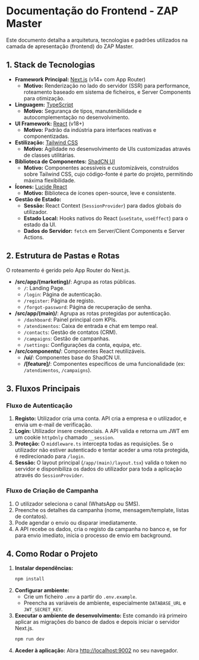 # Documentação do Frontend - ZAP Master

Este documento detalha a arquitetura, tecnologias e padrões utilizados na camada de apresentação (frontend) do ZAP Master.

## 1. Stack de Tecnologias

- **Framework Principal:** [Next.js](https://nextjs.org/) (v14+ com App Router)
  - **Motivo:** Renderização no lado do servidor (SSR) para performance, roteamento baseado em sistema de ficheiros, e Server Components para otimização.
- **Linguagem:** [TypeScript](https://www.typescriptlang.org/)
  - **Motivo:** Segurança de tipos, manutenibilidade e autocomplementação no desenvolvimento.
- **UI Framework:** [React](https://react.dev/) (v18+)
  - **Motivo:** Padrão da indústria para interfaces reativas e componentizadas.
- **Estilização:** [Tailwind CSS](https://tailwindcss.com/)
  - **Motivo:** Agilidade no desenvolvimento de UIs customizadas através de classes utilitárias.
- **Biblioteca de Componentes:** [ShadCN UI](https://ui.shadcn.com/)
  - **Motivo:** Componentes acessíveis e customizáveis, construídos sobre Tailwind CSS, cujo código-fonte é parte do projeto, permitindo máxima flexibilidade.
- **Ícones:** [Lucide React](https://lucide.dev/guide/packages/lucide-react)
  - **Motivo:** Biblioteca de ícones open-source, leve e consistente.
- **Gestão de Estado:**
  - **Sessão:** React Context (`SessionProvider`) para dados globais do utilizador.
  - **Estado Local:** Hooks nativos do React (`useState`, `useEffect`) para o estado da UI.
  - **Dados do Servidor:** `fetch` em Server/Client Components e Server Actions.

## 2. Estrutura de Pastas e Rotas

O roteamento é gerido pelo App Router do Next.js.

- **/src/app/(marketing)/**: Agrupa as rotas públicas.
  - `/`: Landing Page.
  - `/login`: Página de autenticação.
  - `/register`: Página de registo.
  - `/forgot-password`: Página de recuperação de senha.
- **/src/app/(main)/**: Agrupa as rotas protegidas por autenticação.
  - `/dashboard`: Painel principal com KPIs.
  - `/atendimentos`: Caixa de entrada e chat em tempo real.
  - `/contacts`: Gestão de contatos (CRM).
  - `/campaigns`: Gestão de campanhas.
  - `/settings`: Configurações da conta, equipa, etc.
- **/src/components/**: Componentes React reutilizáveis.
  - **/ui/**: Componentes base do ShadCN UI.
  - **/[feature]/**: Componentes específicos de uma funcionalidade (ex: `/atendimentos`, `/campaigns`).

## 3. Fluxos Principais

### Fluxo de Autenticação
1.  **Registo:** Utilizador cria uma conta. API cria a empresa e o utilizador, e envia um e-mail de verificação.
2.  **Login:** Utilizador insere credenciais. A API valida e retorna um JWT em um cookie `httpOnly` chamado `__session`.
3.  **Proteção:** O `middleware.ts` intercepta todas as requisições. Se o utilizador não estiver autenticado e tentar aceder a uma rota protegida, é redirecionado para `/login`.
4.  **Sessão:** O layout principal (`/app/(main)/layout.tsx`) valida o token no servidor e disponibiliza os dados do utilizador para toda a aplicação através do `SessionProvider`.

### Fluxo de Criação de Campanha
1.  O utilizador seleciona o canal (WhatsApp ou SMS).
2.  Preenche os detalhes da campanha (nome, mensagem/template, listas de contatos).
3.  Pode agendar o envio ou disparar imediatamente.
4.  A API recebe os dados, cria o registo da campanha no banco e, se for para envio imediato, inicia o processo de envio em background.

## 4. Como Rodar o Projeto

1.  **Instalar dependências:**
    ```bash
    npm install
    ```
2.  **Configurar ambiente:**
    - Crie um ficheiro `.env` a partir do `.env.example`.
    - Preencha as variáveis de ambiente, especialmente `DATABASE_URL` e `JWT_SECRET_KEY`.
3.  **Executar o ambiente de desenvolvimento:**
    Este comando irá primeiro aplicar as migrações do banco de dados e depois iniciar o servidor Next.js.
    ```bash
    npm run dev
    ```
4.  **Aceder à aplicação:**
    Abra [http://localhost:9002](http://localhost:9002) no seu navegador.
